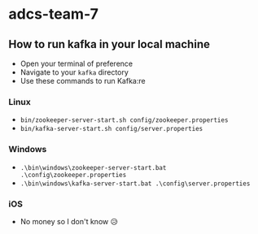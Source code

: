 # adcs-team-7



## How to run kafka in your local machine

- Open your terminal of preference
- Navigate to your `kafka` directory
- Use these commands to run Kafka:re

### Linux
- `bin/zookeeper-server-start.sh config/zookeeper.properties`
- `bin/kafka-server-start.sh config/server.properties`

### Windows
- `.\bin\windows\zookeeper-server-start.bat .\config\zookeeper.properties`
- `.\bin\windows\kafka-server-start.bat .\config\server.properties`

### iOS
- No money so I don't know 😥